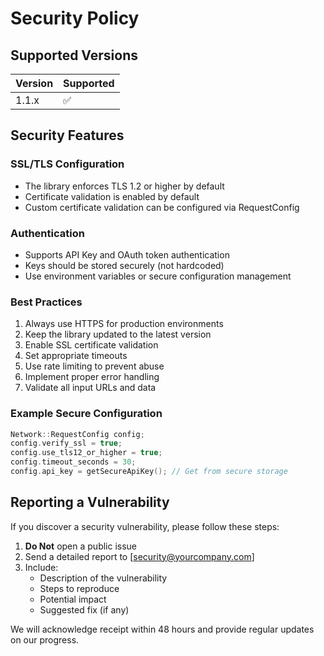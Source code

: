 # Security Policy

## Supported Versions

| Version | Supported          |
| ------- | ------------------ |
| 1.1.x   | :white_check_mark: |

## Security Features

### SSL/TLS Configuration
- The library enforces TLS 1.2 or higher by default
- Certificate validation is enabled by default
- Custom certificate validation can be configured via RequestConfig

### Authentication
- Supports API Key and OAuth token authentication
- Keys should be stored securely (not hardcoded)
- Use environment variables or secure configuration management

### Best Practices
1. Always use HTTPS for production environments
2. Keep the library updated to the latest version
3. Enable SSL certificate validation
4. Set appropriate timeouts
5. Use rate limiting to prevent abuse
6. Implement proper error handling
7. Validate all input URLs and data

### Example Secure Configuration
```cpp
Network::RequestConfig config;
config.verify_ssl = true;
config.use_tls12_or_higher = true;
config.timeout_seconds = 30;
config.api_key = getSecureApiKey(); // Get from secure storage
```

## Reporting a Vulnerability

If you discover a security vulnerability, please follow these steps:

1. **Do Not** open a public issue
2. Send a detailed report to [security@yourcompany.com]
3. Include:
   - Description of the vulnerability
   - Steps to reproduce
   - Potential impact
   - Suggested fix (if any)

We will acknowledge receipt within 48 hours and provide regular updates on our progress.
